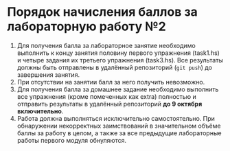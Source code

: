 # Порядок начисления баллов за лабораторную работу №2

1. Для получения балла за лабораторное занятие необходимо выполнить к концу занятия половину первого  упражнения (task1.hs) и четыре задания их третьего упражнения (task3.hs). Все результаты должны быть отправлены в удалённый репозиторий (`git push`) до завершения занятия.
2. При отсутствии на занятии балл за него получить невозможно.
3. Для получения балла за домашнее задание необходимо выполнить все упражнения (кроме помеченных как extra) полностью и отправить результаты в удалённый репозиторий **до 9 октября включительно**.
4. Работа должна выполняться исключительно самостоятельно. При обнаружении некорректных заимствований в значительном объёме баллы за работу в целом, а также за все предыдущие лабораторные работы первого модуля обнуляются.